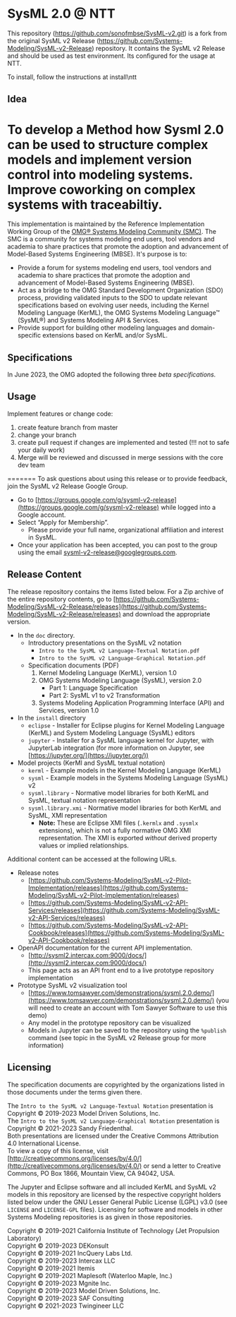 # SysML 2.0 @ NTT

This repository (https://github.com/sonofmbse/SysML-v2.git) is a fork from the original SysML v2 Release (https://github.com/Systems-Modeling/SysML-v2-Release) repository.
It contains the SysML v2 Release and should be used as test environment. Its configured for the usage at NTT.

To install, follow the instructions at install\ntt


## Idea

To develop a Method how Sysml 2.0 can be used to structure complex models and implement version control into modeling systems. Improve coworking on complex systems with traceabiltiy.
=======
This implementation is maintained by the Reference Implementation Working Group of the [OMG® Systems Modeling Community (SMC)](https://www.omg.org/communities/systems-modeling-community.htm). 
The SMC is a community for systems modeling end users, tool vendors and academia to share practices that promote the adoption and advancement of Model-Based Systems Engineering (MBSE). 
It's purpose is to:
* Provide a forum for systems modeling end users, tool vendors and academia to share practices that promote the adoption and advancement of Model-Based Systems Engineering (MBSE).
* Act as a bridge to the OMG Standard Development Organization (SDO) process, providing validated inputs to the SDO to update relevant specifications based on evolving user needs, including the Kernel Modeling Language (KerML), the OMG Systems Modeling Language™ (SysML®) and Systems Modeling API & Services.
* Provide support for building other modeling languages and domain-specific extensions based on KerML and/or SysML.

## Specifications

In June 2023, the OMG adopted the following three _beta specifications._



## Usage

Implement features or change code:
1. create feature branch from master
2. change your branch
3. create pull request if changes are implemented and tested (!!! not to safe your daily work)
4. Merge will be reviewed and discussed in merge sessions with the core dev team


=======
To ask questions about using this release or to provide feedback, join the SysML v2 Release Google Group.

   * Go to [https://groups.google.com/g/sysml-v2-release](https://groups.google.com/g/sysml-v2-release) while logged into a Google account. 
   * Select “Apply for Membership”. <br/>
     * Please provide your full name, organizational affiliation and interest in SysML.
   * Once your application has been accepted, you can post to the group using the email 
     [sysml-v2-release@googlegroups.com](mailto:sysml-v2-release@googlegroups.com). 
 
## Release Content

The release repository contains the items listed below. For a Zip archive of the entire repository contents, go to 
[https://github.com/Systems-Modeling/SysML-v2-Release/releases](https://github.com/Systems-Modeling/SysML-v2-Release/releases) and download the appropriate version.

  * In the `doc` directory.
    * Introductory presentations on the SysML v2 notation
        * `Intro to the SysML v2 Language-Textual Notation.pdf`
        * `Intro to the SysML v2 Language-Graphical Notation.pdf`
    * Specification documents (PDF)
      1. Kernel Modeling Language (KerML), version 1.0
      2. OMG Systems Modeling Language (SysML), version 2.0
         - Part 1: Language Specification
         - Part 2: SysML v1 to v2 Transformation
      3. Systems Modeling Application Programming Interface (API) and Services, version 1.0
  * In the `install` directory
    * `eclipse` - Installer for Eclipse plugins for Kernel Modeling Language (KerML) and System Modeling Language (SysML) editors
    * `jupyter` - Installer for a SysML language kernel for Jupyter, with JupyterLab integration 
      (for more information on Jupyter, see [https://jupyter.org/](https://jupyter.org/))
  * Model projects (KerMl and SysML textual notation)
      * `kerml` - Example models in the Kernel Modeling Language (KerML)
      * `sysml` - Example models in the Systems Modeling Language (SysML) v2
      * `sysml.library` - Normative model libraries for both KerML and SysML, textual notation representation
      * `sysml.library.xmi` - Normative model libraries for both KerML and SysML, XMI representation
        * **Note:** These are Eclipse XMI files (`.kermlx` and `.sysmlx` extensions), which is not a fully normative OMG XMI representation. The XMI is exported _without_ derived property values or implied relationships.
  
Additional content can be accessed at the following URLs.

  * Release notes
     * [https://github.com/Systems-Modeling/SysML-v2-Pilot-Implementation/releases](https://github.com/Systems-Modeling/SysML-v2-Pilot-Implementation/releases)
     * [https://github.com/Systems-Modeling/SysML-v2-API-Services/releases](https://github.com/Systems-Modeling/SysML-v2-API-Services/releases)
     * [https://github.com/Systems-Modeling/SysML-v2-API-Cookbook/releases](https://github.com/Systems-Modeling/SysML-v2-API-Cookbook/releases)
  * OpenAPI documentation for the current API implementation.
    * [http://sysml2.intercax.com:9000/docs/](http://sysml2.intercax.com:9000/docs/)
    * This page acts as an API front end to a live prototype repository implementation
  * Prototype SysML v2 visualization tool
    * [https://www.tomsawyer.com/demonstrations/sysml.2.0.demo/](https://www.tomsawyer.com/demonstrations/sysml.2.0.demo/) 
      (you will need to create an account with Tom Sawyer Software to use this demo)
    * Any model in the prototype repository can be visualized
    * Models in Jupyter can be saved to the repository using the `%publish` command 
      (see topic in the SysML v2 Release group for more information)
 
## Licensing

The specification documents are copyrighted by the organizations listed in those documents under the terms given there.

The `Intro to the SysML v2 Language-Textual Notation` presentation is Copyright © 2019-2023 Model Driven Solutions, Inc. </br>
The `Intro to the SysML v2 Language-Graphical Notation` presentation is Copyright © 2021-2023 Sandy Friedenthal. </br>
Both presentations are licensed under the Creative Commons Attribution 4.0  International License. </br>
To view a copy of this license, visit [http://creativecommons.org/licenses/by/4.0/](http://creativecommons.org/licenses/by/4.0/) 
or send a letter to Creative Commons, PO Box 1866, Mountain View, CA 94042, USA.

The Jupyter and Eclipse software and all included KerML and SysML v2 models in this repository are licensed by the respective copyright holders listed below 
under the GNU Lesser General Public License (LGPL) v3.0 (see `LICENSE` and `LICENSE-GPL` files). Licensing for software and models in other
Systems Modeling repositories is as given in those repositories.

Copyright © 2019-2021 California Institute of Technology (Jet Propulsion Laboratory) <br/>
Copyright © 2019-2023 DEKonsult <br/>
Copyright © 2019-2021 IncQuery Labs Ltd. <br/>
Copyright © 2019-2023 Intercax LLC <br/>
Copyright © 2019-2021 Itemis <br/>
Copyright © 2019-2021 Maplesoft (Waterloo Maple, Inc.) <br/>
Copyright © 2019-2023 Mgnite Inc. <br/>
Copyright © 2019-2023 Model Driven Solutions, Inc. <br/>
Copyright © 2019-2023 SAF Consulting <br/>
Copyright © 2021-2023 Twingineer LLC

